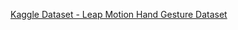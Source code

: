 
[Kaggle Dataset - Leap Motion Hand Gesture Dataset](https://www.kaggle.com/gti-upm/leapgestrecog)

